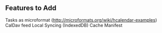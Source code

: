 ## Features to Add
Tasks as microformat (http://microformats.org/wiki/hcalendar-examples)
CalDav feed
Local Syncing (IndexedDB)
Cache Manifest